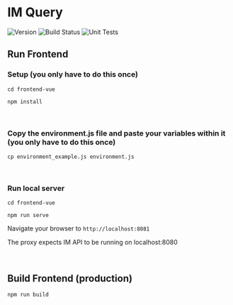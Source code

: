 # IM Query
![Version](https://s3.eu-west-2.amazonaws.com/endeavour-codebuild-output/badges/front-end-vue/version.svg)
![Build Status](https://s3.eu-west-2.amazonaws.com/endeavour-codebuild-output/badges/front-end-vue/build.svg)
![Unit Tests](https://s3.eu-west-2.amazonaws.com/endeavour-codebuild-output/badges/front-end-vue/unit-test.svg)


## Run Frontend 

### Setup (you only have to do this once) 

`cd frontend-vue`

`npm install` 

<br>

### Copy the environment.js file and paste your variables within it (you only have to do this once)

`cp environment_example.js environment.js`

<br>

### Run local server

`cd frontend-vue`

`npm run serve`

Navigate your browser to `http://localhost:8081`

The proxy expects IM API to be running on localhost:8080

<br>

## Build Frontend (production)

`npm run build`
